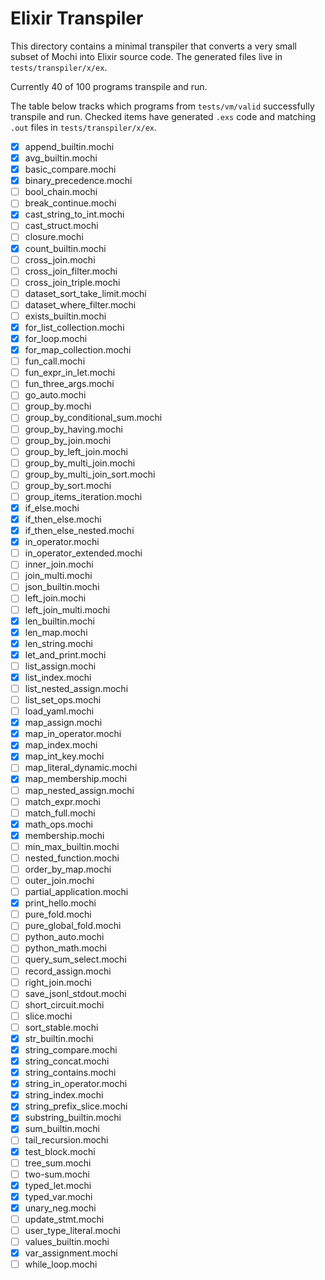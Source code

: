 # Elixir Transpiler

This directory contains a minimal transpiler that converts a very small subset of Mochi into Elixir source code. The generated files live in `tests/transpiler/x/ex`.

Currently 40 of 100 programs transpile and run.

The table below tracks which programs from `tests/vm/valid` successfully transpile and run. Checked items have generated `.exs` code and matching `.out` files in `tests/transpiler/x/ex`.
- [x] append_builtin.mochi
- [x] avg_builtin.mochi
- [x] basic_compare.mochi
- [x] binary_precedence.mochi
- [ ] bool_chain.mochi
- [ ] break_continue.mochi
- [x] cast_string_to_int.mochi
- [ ] cast_struct.mochi
- [ ] closure.mochi
- [x] count_builtin.mochi
- [ ] cross_join.mochi
- [ ] cross_join_filter.mochi
- [ ] cross_join_triple.mochi
- [ ] dataset_sort_take_limit.mochi
- [ ] dataset_where_filter.mochi
- [ ] exists_builtin.mochi
- [x] for_list_collection.mochi
- [x] for_loop.mochi
- [x] for_map_collection.mochi
- [ ] fun_call.mochi
- [ ] fun_expr_in_let.mochi
- [ ] fun_three_args.mochi
- [ ] go_auto.mochi
- [ ] group_by.mochi
- [ ] group_by_conditional_sum.mochi
- [ ] group_by_having.mochi
- [ ] group_by_join.mochi
- [ ] group_by_left_join.mochi
- [ ] group_by_multi_join.mochi
- [ ] group_by_multi_join_sort.mochi
- [ ] group_by_sort.mochi
- [ ] group_items_iteration.mochi
- [x] if_else.mochi
- [x] if_then_else.mochi
- [x] if_then_else_nested.mochi
- [x] in_operator.mochi
- [ ] in_operator_extended.mochi
- [ ] inner_join.mochi
- [ ] join_multi.mochi
- [ ] json_builtin.mochi
- [ ] left_join.mochi
- [ ] left_join_multi.mochi
- [x] len_builtin.mochi
- [x] len_map.mochi
- [x] len_string.mochi
- [x] let_and_print.mochi
- [ ] list_assign.mochi
- [x] list_index.mochi
- [ ] list_nested_assign.mochi
- [ ] list_set_ops.mochi
- [ ] load_yaml.mochi
- [x] map_assign.mochi
- [x] map_in_operator.mochi
- [x] map_index.mochi
- [x] map_int_key.mochi
- [ ] map_literal_dynamic.mochi
- [x] map_membership.mochi
- [ ] map_nested_assign.mochi
- [ ] match_expr.mochi
- [ ] match_full.mochi
- [x] math_ops.mochi
- [x] membership.mochi
- [ ] min_max_builtin.mochi
- [ ] nested_function.mochi
- [ ] order_by_map.mochi
- [ ] outer_join.mochi
- [ ] partial_application.mochi
- [x] print_hello.mochi
- [ ] pure_fold.mochi
- [ ] pure_global_fold.mochi
- [ ] python_auto.mochi
- [ ] python_math.mochi
- [ ] query_sum_select.mochi
- [ ] record_assign.mochi
- [ ] right_join.mochi
- [ ] save_jsonl_stdout.mochi
- [ ] short_circuit.mochi
- [ ] slice.mochi
- [ ] sort_stable.mochi
- [x] str_builtin.mochi
- [x] string_compare.mochi
- [x] string_concat.mochi
- [x] string_contains.mochi
- [x] string_in_operator.mochi
- [x] string_index.mochi
- [x] string_prefix_slice.mochi
- [x] substring_builtin.mochi
- [x] sum_builtin.mochi
- [ ] tail_recursion.mochi
- [x] test_block.mochi
- [ ] tree_sum.mochi
- [ ] two-sum.mochi
- [x] typed_let.mochi
- [x] typed_var.mochi
- [x] unary_neg.mochi
- [ ] update_stmt.mochi
- [ ] user_type_literal.mochi
- [ ] values_builtin.mochi
- [x] var_assignment.mochi
- [ ] while_loop.mochi
